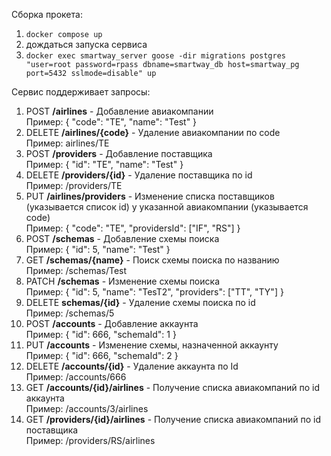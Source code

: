 Сборка прокета:
1. ``docker compose up``
2. дождаться запуска сервиса
3. ``docker exec smartway_server goose -dir migrations postgres "user=root password=rpass dbname=smartway_db host=smartway_pg port=5432 sslmode=disable" up``

Сервис поддерживает запросы:
1. POST **/airlines** - Добавление авиакомпании <br/>
Пример: { "code": "TE", "name": "Test" }
2. DELETE **/airlines/{code}** - Удаление авиакомпании по code <br/>
Пример: airlines/TE
3. POST **/providers** - Добавление поставщика <br/>
Пример: { "id": "TE", "name": "Test" }
4. DELETE **/providers/{id}** - Удаление поставщика по id <br/>
Пример: /providers/TE
5. PUT **/airlines/providers** - Изменение списка поставщиков (указывается список id) у указанной
   авиакомпании (указывается code) <br/>
Пример: { "code": "TE", "providersId": ["IF", "RS"] }
6. POST **/schemas** - Добавление схемы поиска <br/>
Пример: { "id": 5, "name": "Test" }
7. GET **/schemas/{name}** - Поиск схемы поиска по названию <br/>
Пример: /schemas/Test
8. PATCH **/schemas** - Изменение схемы поиска <br/>
Пример: { "id": 5, "name": "TesT2", "providers": ["TT", "TY"] }
9. DELETE **schemas/{id}** - Удаление схемы поиска по id <br/>
Пример: /schemas/5
10. POST **/accounts** - Добавление аккаунта <br/>
Пример: { "id": 666, "schemaId": 1 }
11. PUT **/accounts** - Изменение схемы, назначенной аккаунту <br/>
Пример: { "id": 666, "schemaId": 2 }
12. DELETE **/accounts/{id}** - Удаление аккаунта по Id <br/>
Пример: /accounts/666
13. GET **/accounts/{id}/airlines** - Получение списка авиакомпаний по id аккаунта <br/>
Пример: /accounts/3/airlines
14. GET **/providers/{id}/airlines** - Получение списка авиакомпаний по id поставщика <br/>
Пример: /providers/RS/airlines